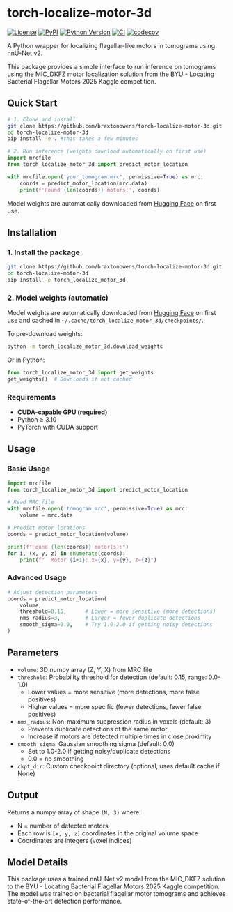 # torch-localize-motor-3d

[![License](https://img.shields.io/pypi/l/torch-localize-motor-3d.svg?color=green)](https://github.com/braxtonowens/torch-localize-motor-3d/raw/main/LICENSE)
[![PyPI](https://img.shields.io/pypi/v/torch-localize-motor-3d.svg?color=green)](https://pypi.org/project/torch-localize-motor-3d)
[![Python Version](https://img.shields.io/pypi/pyversions/torch-localize-motor-3d.svg?color=green)](https://python.org)
[![CI](https://github.com/braxtonowens/torch-localize-motor-3d/actions/workflows/ci.yml/badge.svg)](https://github.com/braxtonowens/torch-localize-motor-3d/actions/workflows/ci.yml)
[![codecov](https://codecov.io/gh/braxtonowens/torch-localize-motor-3d/branch/main/graph/badge.svg)](https://codecov.io/gh/braxtonowens/torch-localize-motor-3d)

A Python wrapper for localizing flagellar-like motors in tomograms using nnU-Net v2.

This package provides a simple interface to run inference on tomograms using the MIC_DKFZ motor localization solution from the BYU - Locating Bacterial Flagellar Motors 2025 Kaggle competition.

## Quick Start

```bash
# 1. Clone and install
git clone https://github.com/braxtonowens/torch-localize-motor-3d.git
cd torch-localize-motor-3d
pip install -e . #this takes a few minutes
```

```python
# 2. Run inference (weights download automatically on first use)
import mrcfile
from torch_localize_motor_3d import predict_motor_location

with mrcfile.open('your_tomogram.mrc', permissive=True) as mrc:
    coords = predict_motor_location(mrc.data)
    print(f'Found {len(coords)} motors:', coords)
```

Model weights are automatically downloaded from [Hugging Face](https://huggingface.co/braxtonowens/torch_localize_motor_3d_weights) on first use.

## Installation

### 1. Install the package

```bash
git clone https://github.com/braxtonowens/torch-localize-motor-3d.git
cd torch-localize-motor-3d
pip install -e torch_localize_motor_3d
```

### 2. Model weights (automatic)

Model weights are automatically downloaded from [Hugging Face](https://huggingface.co/braxtonowens/torch_localize_motor_3d_weights) on first use and cached in `~/.cache/torch_localize_motor_3d/checkpoints/`.

To pre-download weights:
```bash
python -m torch_localize_motor_3d.download_weights
```

Or in Python:
```python
from torch_localize_motor_3d import get_weights
get_weights()  # Downloads if not cached
```

### Requirements
- **CUDA-capable GPU (required)**
- Python ≥ 3.10
- PyTorch with CUDA support

## Usage

### Basic Usage

```python
import mrcfile
from torch_localize_motor_3d import predict_motor_location

# Read MRC file
with mrcfile.open('tomogram.mrc', permissive=True) as mrc:
    volume = mrc.data

# Predict motor locations
coords = predict_motor_location(volume)

print(f"Found {len(coords)} motor(s):")
for i, (x, y, z) in enumerate(coords):
    print(f"  Motor {i+1}: x={x}, y={y}, z={z}")
```

### Advanced Usage

```python
# Adjust detection parameters
coords = predict_motor_location(
    volume,
    threshold=0.15,      # Lower = more sensitive (more detections)
    nms_radius=3,        # Larger = fewer duplicate detections
    smooth_sigma=0.0,    # Try 1.0-2.0 if getting noisy detections
)
```

## Parameters

- `volume`: 3D numpy array (Z, Y, X) from MRC file
- `threshold`: Probability threshold for detection (default: 0.15, range: 0.0-1.0)
  - Lower values = more sensitive (more detections, more false positives)
  - Higher values = more specific (fewer detections, fewer false positives)
- `nms_radius`: Non-maximum suppression radius in voxels (default: 3)
  - Prevents duplicate detections of the same motor
  - Increase if motors are detected multiple times in close proximity
- `smooth_sigma`: Gaussian smoothing sigma (default: 0.0)
  - Set to 1.0-2.0 if getting noisy/duplicate detections
  - 0.0 = no smoothing
- `ckpt_dir`: Custom checkpoint directory (optional, uses default cache if None)

## Output

Returns a numpy array of shape `(N, 3)` where:
- N = number of detected motors
- Each row is `[x, y, z]` coordinates in the original volume space
- Coordinates are integers (voxel indices)

## Model Details

This package uses a trained nnU-Net v2 model from the MIC_DKFZ solution to the BYU - Locating Bacterial Flagellar Motors 2025 Kaggle competition. The model was trained on bacterial flagellar motor tomograms and achieves state-of-the-art detection performance.
